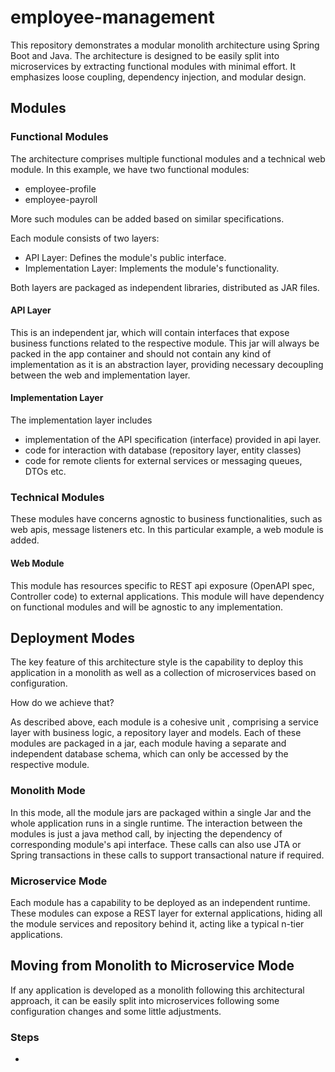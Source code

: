 # employee-management

This repository demonstrates a modular monolith architecture using Spring Boot and Java. The architecture is designed to be easily split into microservices by extracting functional modules with minimal effort. It emphasizes loose coupling, dependency injection, and modular design.


## Modules

### Functional Modules

The architecture comprises multiple functional modules and a technical web module. In this example, we have two functional modules:

* employee-profile
* employee-payroll

More such modules can be added based on similar specifications.

Each module consists of two layers:

* API Layer: Defines the module's public interface.
* Implementation Layer: Implements the module's functionality.

Both layers are packaged as independent libraries, distributed as JAR files.

#### API Layer

This is an independent jar, which will contain interfaces that expose business functions related to the respective module.
This jar will always be packed in the app container and should not contain any kind of implementation as it is an abstraction
layer, providing necessary decoupling between the web and implementation layer.


#### Implementation Layer
The implementation layer includes
* implementation of the API specification (interface) provided in api layer.
* code for interaction with database (repository layer, entity classes)
* code for remote clients for external services or messaging queues, DTOs etc.


### Technical Modules

These modules have concerns agnostic to business functionalities, such as web apis, message listeners etc. In this particular
example, a web module is added.

#### Web Module

This module has resources specific to REST api exposure (OpenAPI spec, Controller code) to external applications.
This module will have dependency on functional modules and will be agnostic to any implementation.

## Deployment Modes

The key feature of this architecture style is the capability to deploy this application in a monolith as well as a collection of
microservices based on configuration.

How do we achieve that?

As described above, each module is a cohesive unit , comprising a service layer with business logic, a repository layer and models.
Each of these modules are packaged in a jar, each module having a separate and independent database schema, which can only be accessed by the respective module.

### Monolith Mode

In this mode, all the module jars are packaged within a single Jar and the whole application runs in a single runtime. The interaction between
the modules is just a java method call, by injecting the dependency of corresponding module's api interface. These calls can also use JTA or Spring transactions
in these calls to support transactional nature if required.

### Microservice Mode

Each module has a capability to be deployed as an independent runtime. These modules can expose a REST layer for external applications, hiding all the module
services and repository behind it, acting like a typical n-tier applications.

## Moving from Monolith to Microservice Mode

If any application is developed as a monolith following this architectural approach, it can be easily split into microservices following some configuration changes
and some little adjustments.

### Steps

* 
